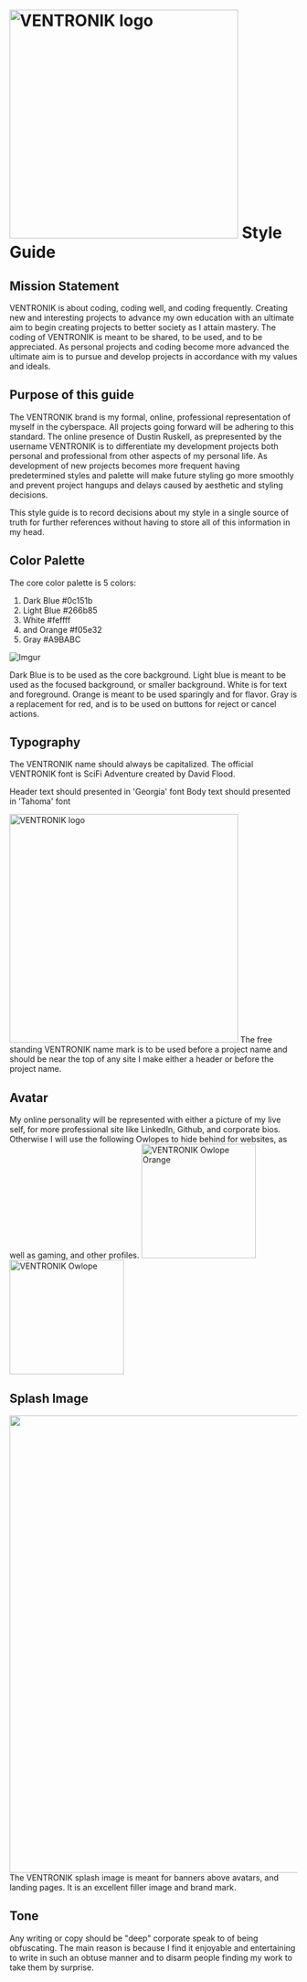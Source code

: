 # <img src="https://i.imgur.com/8FuTSYt.png" alt="VENTRONIK logo" width="400"/> Style Guide

## Mission Statement

VENTRONIK is about coding, coding well, and coding frequently. Creating new and interesting projects to advance my own education with an ultimate aim to begin creating projects to better society as I attain mastery. The coding of VENTRONIK is meant to be shared, to be used, and to be appreciated. As personal projects and coding become more advanced the ultimate aim is to pursue and develop projects in accordance with my values and ideals. 

## Purpose of this guide

The VENTRONIK brand is my formal, online, professional representation of myself in the cyberspace. All projects going forward will be adhering to this standard. The online presence of Dustin Ruskell, as prepresented by the username VENTRONIK is to differentiate my development projects both personal and professional from other aspects of my personal life. As development of new projects becomes more frequent having predetermined styles and palette will make future styling go more smoothly and prevent project hangups and delays caused by aesthetic and styling decisions.

This style guide is to record decisions about my style in a single source of truth for further references without having to store all of this information in my head.

## Color Palette

The core color palette is 5 colors: 
1. Dark Blue #0c151b
2. Light Blue #266b85
3. White #feffff
4. and Orange #f05e32
5. Gray #A9BABC 

![Imgur](https://i.imgur.com/JGj9nrE.png)

Dark Blue is to be used as the core background. Light blue is meant to be used as the focused background, or smaller background. White is for text and foreground. Orange is meant to be used sparingly and for flavor. Gray is a replacement for red, and is to be used on buttons for reject or cancel actions.

## Typography

The VENTRONIK name should always be capitalized. The official VENTRONIK font is SciFi Adventure created by David Flood. 

Header text should presented in 'Georgia' font 
Body text should presented in 'Tahoma' font 


<img src="https://i.imgur.com/8FuTSYt.png" alt="VENTRONIK logo" width="400"/>
The free standing VENTRONIK name mark is to be used before a project name and should be near the top of any site I make either a header or before the project name.

## Avatar
My online personality will be represented with either a picture of my live self, for more professional site like LinkedIn, Github, and corporate bios. Otherwise I will use the following Owlopes to hide behind for websites, as well as gaming, and other profiles.
<img src="https://i.imgur.com/7Zh4drv.png" alt="VENTRONIK Owlope Orange" width="200" />
<img src="https://i.imgur.com/v8EJmAk.png" alt="VENTRONIK Owlope" width="200" />

## Splash Image
<img src="https://i.imgur.com/Bpvm78U.png" alr="VENTRONIK splash" width="800" />
The VENTRONIK splash image is meant for banners above avatars, and landing pages. It is an excellent filler image and brand mark.

## Tone
Any writing or copy should be "deep" corporate speak to of being obfuscating. The main reason is because I find it enjoyable and entertaining to write in such an obtuse manner and to disarm people finding my work to take them by surprise.
